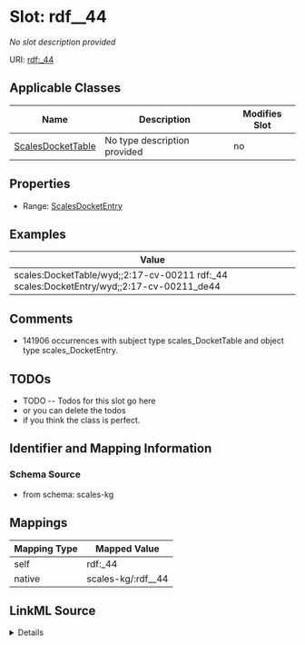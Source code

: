 

# Slot: rdf__44


_No slot description provided_





URI: [rdf:_44](http://www.w3.org/1999/02/22-rdf-syntax-ns#_44)



<!-- no inheritance hierarchy -->





## Applicable Classes

| Name | Description | Modifies Slot |
| --- | --- | --- |
| [ScalesDocketTable](../classes/ScalesDocketTable.md) | No type description provided |  no  |







## Properties

* Range: [ScalesDocketEntry](../classes/ScalesDocketEntry.md)






## Examples

| Value |
| --- |
| scales:DocketTable/wyd;;2:17-cv-00211 rdf:_44 scales:DocketEntry/wyd;;2:17-cv-00211_de44 |

## Comments

* 141906 occurrences with subject type scales_DocketTable and object type scales_DocketEntry.

## TODOs

* TODO -- Todos for this slot go here
* or you can delete the todos
* if you think the class is perfect.

## Identifier and Mapping Information







### Schema Source


* from schema: scales-kg




## Mappings

| Mapping Type | Mapped Value |
| ---  | ---  |
| self | rdf:_44 |
| native | scales-kg/:rdf__44 |




## LinkML Source

<details>
```yaml
name: rdf__44
description: No slot description provided
todos:
- TODO -- Todos for this slot go here
- or you can delete the todos
- if you think the class is perfect.
comments:
- 141906 occurrences with subject type scales_DocketTable and object type scales_DocketEntry.
examples:
- value: scales:DocketTable/wyd;;2:17-cv-00211 rdf:_44 scales:DocketEntry/wyd;;2:17-cv-00211_de44
from_schema: scales-kg
rank: 1000
slot_uri: rdf:_44
alias: rdf__44
domain_of:
- scales_DocketTable
range: scales_DocketEntry

```
</details>